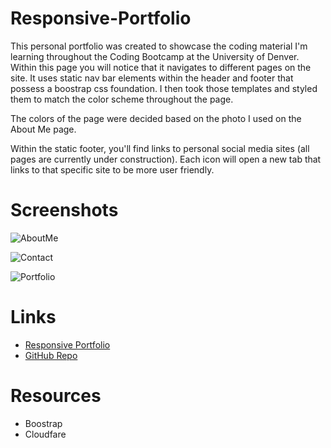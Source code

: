 # Responsive-Portfolio

This personal portfolio was created to showcase the coding material I'm learning throughout the Coding Bootcamp at the University of Denver. Within this page you will notice that it navigates to different pages on the site. It uses static nav bar elements within the header and footer that possess a boostrap css foundation. I then took those templates and styled them to match the color scheme throughout the page. 

The colors of the page were decided based on the photo I used on the About Me page.

Within the static footer, you'll find links to personal social media sites (all pages are currently under construction). Each icon will open a new tab that links to that specific site to be more user friendly. 

# Screenshots
![AboutMe](https://user-images.githubusercontent.com/68487859/95011836-e3f97b00-05f0-11eb-9562-97d80bbeeab9.png)

![Contact](https://user-images.githubusercontent.com/68487859/95021546-cfd46e80-062e-11eb-9327-890560890235.png)

![Portfolio](https://user-images.githubusercontent.com/68487859/95011850-fc699580-05f0-11eb-974b-1d659473d028.png)

# Links

<ul>
  <li><a href="https://lhafoka13.github.io/Responsive-Portfolio/">Responsive Portfolio</a></li>
  <li><a href="https://github.com/LHafoka13/Responsive-Portfolio">GitHub Repo</a></li>
</ul>



# Resources

<ul>
  <li>Boostrap</li>
  <li>Cloudfare</li>
</ul>

